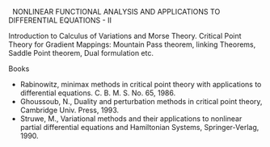 ---
---
 
NONLINEAR FUNCTIONAL ANALYSIS AND APPLICATIONS TO DIFFERENTIAL EQUATIONS - II

Introduction to Calculus of Variations and Morse Theory.
Critical Point Theory for Gradient Mappings: Mountain Pass theorem, linking
Theorems, Saddle Point theorem, Dual formulation etc.

Books

* Rabinowitz, minimax methods in critical point theory with applications to
  differential equations. C. B. M. S. No. 65, 1986.
* Ghoussoub, N., Duality and perturbation methods in critical point theory,
  Cambridge Univ. Press, 1993.
* Struwe, M., Variational methods and their applications to nonlinear partial
  differential equations and Hamiltonian Systems, Springer-Verlag, 1990.

